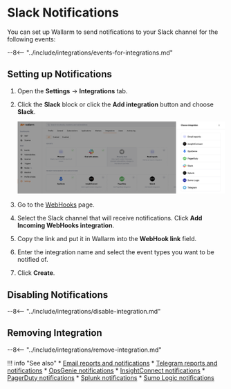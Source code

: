 # Slack Notifications

You can set up Wallarm to send notifications to your Slack channel for the following events:

--8<-- "../include/integrations/events-for-integrations.md"

## Setting up Notifications

1. Open the **Settings** → **Integrations** tab.
2. Click the **Slack** block or click the **Add integration** button and choose **Slack**.

      ![!Adding integration via the button](../../../images/user-guides/settings/add-integration-button.png)
3. Go to the [WebHooks](https://my.slack.com/services/new/incoming-webhook/) page.
4. Select the Slack channel that will receive notifications. Click **Add Incoming WebHooks integration**.
5. Copy the link and put it in Wallarm into the **WebHook link** field.
6. Enter the integration name and select the event types you want to be notified of.
7. Click **Create**.

## Disabling Notifications

--8<-- "../include/integrations/disable-integration.md"

## Removing Integration

--8<-- "../include/integrations/remove-integration.md"

!!! info "See also"
    * [Email reports and notifications](email.md)
    * [Telegram reports and notifications](telegram.md)
    * [OpsGenie notifications](opsgenie.md)
    * [InsightConnect notifications](insightconnect.md)
    * [PagerDuty notifications](pagerduty.md)
    * [Splunk notifications](splunk.md)
    * [Sumo Logic notifications](sumologic.md)
